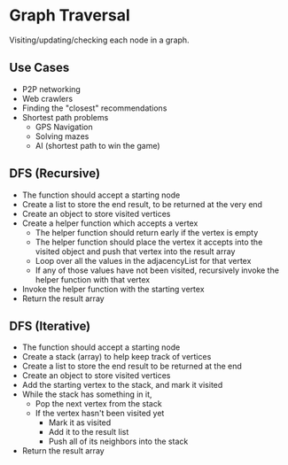 # Graph Traversal

Visiting/updating/checking each node in a graph.

## Use Cases

-   P2P networking
-   Web crawlers
-   Finding the "closest" recommendations
-   Shortest path problems
    -   GPS Navigation
    -   Solving mazes
    -   AI (shortest path to win the game)

## DFS (Recursive)

-   The function should accept a starting node
-   Create a list to store the end result, to be returned at the very end
-   Create an object to store visited vertices
-   Create a helper function which accepts a vertex
    -   The helper function should return early if the vertex is empty
    -   The helper function should place the vertex it accepts into the visited object and push that vertex into the result array
    -   Loop over all the values in the adjacencyList for that vertex
    -   If any of those values have not been visited, recursively invoke the helper function with that vertex
-   Invoke the helper function with the starting vertex
-   Return the result array

## DFS (Iterative)

-   The function should accept a starting node
-   Create a stack (array) to help keep track of vertices
-   Create a list to store the end result to be returned at the end
-   Create an object to store visited vertices
-   Add the starting vertex to the stack, and mark it visited
-   While the stack has something in it,
    -   Pop the next vertex from the stack
    -   If the vertex hasn't been visited yet
        -   Mark it as visited
        -   Add it to the result list
        -   Push all of its neighbors into the stack
-   Return the result array
